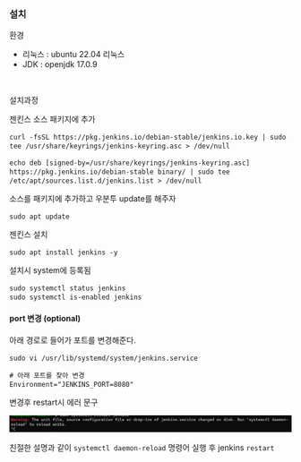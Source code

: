 ### 설치

환경

- 리눅스 : ubuntu 22.04 리눅스
- JDK :  openjdk 17.0.9

<br>

설치과정

젠킨스 소스 패키지에 추가


```
curl -fsSL https://pkg.jenkins.io/debian-stable/jenkins.io.key | sudo tee /usr/share/keyrings/jenkins-keyring.asc > /dev/null
```

```
echo deb [signed-by=/usr/share/keyrings/jenkins-keyring.asc] https://pkg.jenkins.io/debian-stable binary/ | sudo tee /etc/apt/sources.list.d/jenkins.list > /dev/null
```

소스를 패키지에 추가하고 우분투 update를 해주자

```
sudo apt update
```

젠킨스 설치
```
sudo apt install jenkins -y
```

설치시 system에 등록됨

```
sudo systemctl status jenkins
sudo systemctl is-enabled jenkins
```

#### port 변경 (optional)

아래 경로로 들어가 포트를 변경해준다.

```
sudo vi /usr/lib/systemd/system/jenkins.service
```
```
# 아래 포트를 찾아 변경
Environment="JENKINS_PORT=8080" 
```

변경후 restart시 에러 문구

<img src="../jenkins/images/jenkins-error.png">

친절한 설명과 같이 `systemctl daemon-reload` 명령어 실행 후 jenkins `restart`
